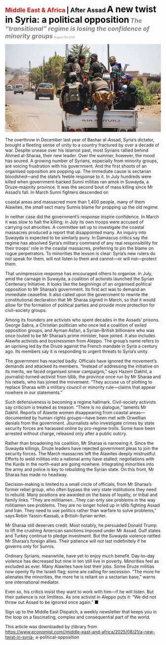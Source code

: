 <span style="color:#E3120B; font-size:14.9pt; font-weight:bold;">Middle East & Africa</span> <span style="color:#000000; font-size:14.9pt; font-weight:bold;">| After Assad</span>
<span style="color:#000000; font-size:21.0pt; font-weight:bold;">A new twist in Syria: a political opposition</span>
<span style="color:#808080; font-size:14.9pt; font-weight:bold; font-style:italic;">The “transitional” regime is losing the confidence of minority groups</span>
<span style="color:#808080; font-size:6.2pt;">August 21st 2025</span>

![](../images/030_A_new_twist_in_Syria_a_political_opposition/p0131_img01.jpeg)

The overthrow in December last year of Bashar al-Assad, Syria’s dictator, brought a fleeting sense of unity to a country fractured by over a decade of war. Despite unease over his Islamist past, most Syrians rallied behind Ahmed al-Sharaa, their new leader. Over the summer, however, the mood has soured. A growing number of Syrians, especially from minority groups, are voicing frustration with his government. And the first shoots of an organised opposition are popping up. The immediate cause is sectarian bloodshed—and the state’s feeble response to it. In July hundreds were killed when government-backed Sunni militias ran amok in Suwayda, a Druze-majority province. It was the second bout of mass killing since Mr Assad’s fall. In March Sunni fighters descended on

coastal areas and massacred more than 1,400 people, many of them Alawites, the small sect many Sunnis blame for propping up the old regime.

In neither case did the government’s response inspire confidence. In March it was slow to halt the killing; in July its own troops were accused of carrying out atrocities. A committee set up to investigate the coastal massacres produced a report that disappointed many. An inquiry into Suwayda is expected to be similarly puny. In Damascus critics say the regime has absolved Syria’s military command of any real responsibility for their troops’ role in the coastal massacres, preferring to pin the blame on rogue perpetrators. To minorities the lesson is clear: Syria’s new rulers do not speak for them, will not listen to them and cannot—or will not—protect them.

That unimpressive response has encouraged others to organise. In July, amid the carnage in Suwayda, a coalition of activists launched the Syrian Centenary Initiative. It looks like the beginnings of an organised political opposition to Mr Sharaa’s government. Its first act was to demand an immediate ceasefire. It also called upon the government to rewrite the constitutional declaration that Mr Sharaa signed in March, so that it would allow for the formation of political parties and provide more protection for civil-society groups.

Among its founders are activists who spent decades in the Assads’ prisons. George Sabra, a Christian politician who once led a coalition of exiled opposition groups, and Ayman Asfari, a Syrian-British billionaire who was once touted to be Mr Sharaa’s prime minister, have joined. It also includes Alawite activists and businessmen from Aleppo. The group’s name refers to an uprising led by the Druze against the French mandate in Syria a century ago. Its members say it is responding to urgent threats to Syria’s unity.

The government has reacted badly. Officials have ignored the movement’s demands and attacked its members. “Instead of addressing the initiative on its merits, we faced organised smear campaigns,” says Hazem Dakhil, a journalist-turned-activist from Idlib, the province once run by Mr Sharaa and his rebels, who has joined the movement. “They accuse us of plotting to replace Sharaa with a military council or minority rule—claims that appear nowhere in our statements.”

Such defensiveness is becoming a regime hallmark. Civil-society activists say criticism is treated as treason. “There is no dialogue,” laments Mr Dakhil. Reports of Alawite women disappearing from coastal areas— documented by human-rights groups—have been met with Orwellian denials from the government. Journalists who investigate crimes by state security forces are harassed online by pro-regime trolls. Some have been arrested without charge, released only after a public outcry.

Rather than broadening his coalition, Mr Sharaa is narrowing it. Since the Suwayda killings, Druze leaders have rejected government pleas to join the security forces. The March massacres left the Alawites deeply mistrustful. Efforts to weld militias into a national army have stalled; negotiations with the Kurds in the north-east are going nowhere. Integrating minorities into the army and police is key to rebuilding the Syrian state. On this front, Mr Sharaa has made no headway.

Decision-making is limited to a small circle of officials, from Mr Sharaa’s former rebel group, who often bypass the very state institutions they need to rebuild. Many positions are awarded on the basis of loyalty, or tribal and family links. “They are militiamen…They can only see problems in the way militiamen see problems. They are no longer holed up in Idlib fighting Assad and Iran. They need to use politics rather than warfare to solve problems,” says Robin Yassin-Kassab, a British-Syrian writer.

Mr Sharaa still deserves credit. Most notably, he persuaded Donald Trump to lift the crushing American sanctions imposed under Mr Assad. Gulf states and Turkey continue to pledge investment. But the Suwayda violence rattled Mr Sharaa’s foreign allies. Their patience will not last indefinitely if he governs only for Sunnis.

Ordinary Syrians, meanwhile, have yet to enjoy much benefit. Day-to-day violence has decreased but nine in ten still live in poverty. Minorities feel as excluded as ever. Many Alawites have lost their jobs. Some Druze militias now openly fly the Israeli flag; some are calling for secession. “The more he alienates the minorities, the more he is reliant on a sectarian base,” warns one international mediator.

Even so, his critics insist they want to work with him—if he will listen. But their patience is not limitless. As one activist in Aleppo puts it: “We did not throw out Assad to be ignored once again.” ■

Sign up to the Middle East Dispatch, a weekly newsletter that keeps you in the loop on a fascinating, complex and consequential part of the world.

This article was downloaded by zlibrary from https://www.economist.com//middle-east-and-africa/2025/08/21/a-new-twist-in-syria- a-political-opposition